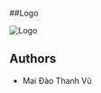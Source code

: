 
##Logo

![Logo](https://vdev-foods.web.app/assets/logo-hrqtqL92.png)



## Authors

- Mai Đào Thanh Vũ
